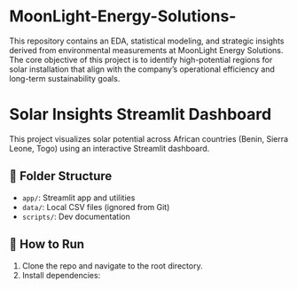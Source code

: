 # MoonLight-Energy-Solutions-
This repository contains an EDA, statistical modeling, and strategic insights derived from environmental measurements at MoonLight Energy Solutions. The core objective of this project is to identify high-potential regions for solar installation that align with the company’s operational efficiency and long-term sustainability goals.

# Solar Insights Streamlit Dashboard

This project visualizes solar potential across African countries (Benin, Sierra Leone, Togo) using an interactive Streamlit dashboard.

## 📁 Folder Structure
- `app/`: Streamlit app and utilities
- `data/`: Local CSV files (ignored from Git)
- `scripts/`: Dev documentation

## 🚀 How to Run
1. Clone the repo and navigate to the root directory.
2. Install dependencies:
